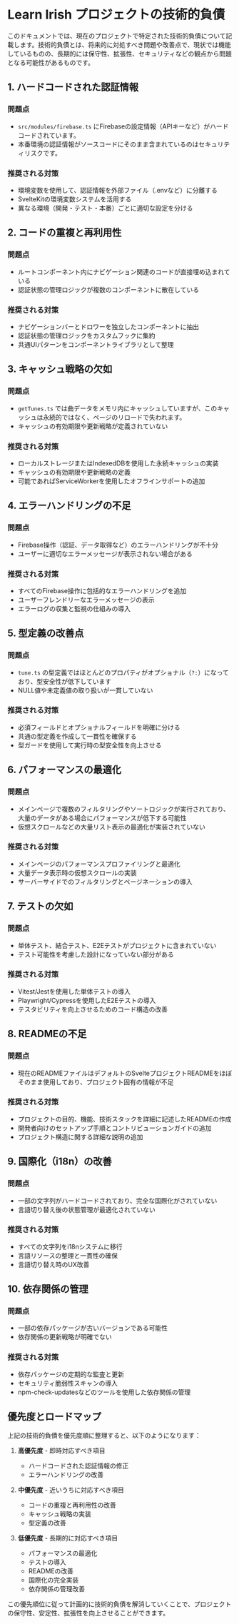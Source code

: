 # Learn Irish プロジェクトの技術的負債

このドキュメントでは、現在のプロジェクトで特定された技術的負債について記載します。技術的負債とは、将来的に対処すべき問題や改善点で、現状では機能しているものの、長期的には保守性、拡張性、セキュリティなどの観点から問題となる可能性があるものです。

## 1. ハードコードされた認証情報

### 問題点
- `src/modules/firebase.ts` にFirebaseの設定情報（APIキーなど）がハードコードされています。
- 本番環境の認証情報がソースコードにそのまま含まれているのはセキュリティリスクです。

### 推奨される対策
- 環境変数を使用して、認証情報を外部ファイル（.envなど）に分離する
- SvelteKitの環境変数システムを活用する
- 異なる環境（開発・テスト・本番）ごとに適切な設定を分ける

## 2. コードの重複と再利用性

### 問題点
- ルートコンポーネント内にナビゲーション関連のコードが直接埋め込まれている
- 認証状態の管理ロジックが複数のコンポーネントに散在している

### 推奨される対策
- ナビゲーションバーとドロワーを独立したコンポーネントに抽出
- 認証状態の管理ロジックをカスタムフックに集約
- 共通UIパターンをコンポーネントライブラリとして整理

## 3. キャッシュ戦略の欠如

### 問題点
- `getTunes.ts` では曲データをメモリ内にキャッシュしていますが、このキャッシュは永続的ではなく、ページのリロードで失われます。
- キャッシュの有効期限や更新戦略が定義されていない

### 推奨される対策
- ローカルストレージまたはIndexedDBを使用した永続キャッシュの実装
- キャッシュの有効期限や更新戦略の定義
- 可能であればServiceWorkerを使用したオフラインサポートの追加

## 4. エラーハンドリングの不足

### 問題点
- Firebase操作（認証、データ取得など）のエラーハンドリングが不十分
- ユーザーに適切なエラーメッセージが表示されない場合がある

### 推奨される対策
- すべてのFirebase操作に包括的なエラーハンドリングを追加
- ユーザーフレンドリーなエラーメッセージの表示
- エラーログの収集と監視の仕組みの導入

## 5. 型定義の改善点

### 問題点
- `tune.ts` の型定義ではほとんどのプロパティがオプショナル（`?:`）になっており、型安全性が低下しています
- NULL値や未定義値の取り扱いが一貫していない

### 推奨される対策
- 必須フィールドとオプショナルフィールドを明確に分ける
- 共通の型定義を作成して一貫性を確保する
- 型ガードを使用して実行時の型安全性を向上させる

## 6. パフォーマンスの最適化

### 問題点
- メインページで複数のフィルタリングやソートロジックが実行されており、大量のデータがある場合にパフォーマンスが低下する可能性
- 仮想スクロールなどの大量リスト表示の最適化が実装されていない

### 推奨される対策
- メインページのパフォーマンスプロファイリングと最適化
- 大量データ表示時の仮想スクロールの実装
- サーバーサイドでのフィルタリングとページネーションの導入

## 7. テストの欠如

### 問題点
- 単体テスト、結合テスト、E2Eテストがプロジェクトに含まれていない
- テスト可能性を考慮した設計になっていない部分がある

### 推奨される対策
- Vitest/Jestを使用した単体テストの導入
- Playwright/Cypressを使用したE2Eテストの導入
- テスタビリティを向上させるためのコード構造の改善

## 8. READMEの不足

### 問題点
- 現在のREADMEファイルはデフォルトのSvelteプロジェクトREADMEをほぼそのまま使用しており、プロジェクト固有の情報が不足

### 推奨される対策
- プロジェクトの目的、機能、技術スタックを詳細に記述したREADMEの作成
- 開発者向けのセットアップ手順とコントリビューションガイドの追加
- プロジェクト構造に関する詳細な説明の追加

## 9. 国際化（i18n）の改善

### 問題点
- 一部の文字列がハードコードされており、完全な国際化がされていない
- 言語切り替え後の状態管理が最適化されていない

### 推奨される対策
- すべての文字列をi18nシステムに移行
- 言語リソースの整理と一貫性の確保
- 言語切り替え時のUX改善

## 10. 依存関係の管理

### 問題点
- 一部の依存パッケージが古いバージョンである可能性
- 依存関係の更新戦略が明確でない

### 推奨される対策
- 依存パッケージの定期的な監査と更新
- セキュリティ脆弱性スキャンの導入
- npm-check-updatesなどのツールを使用した依存関係の管理

## 優先度とロードマップ

上記の技術的負債を優先度順に整理すると、以下のようになります：

1. **高優先度** - 即時対応すべき項目
   - ハードコードされた認証情報の修正
   - エラーハンドリングの改善

2. **中優先度** - 近いうちに対応すべき項目
   - コードの重複と再利用性の改善
   - キャッシュ戦略の実装
   - 型定義の改善

3. **低優先度** - 長期的に対応すべき項目
   - パフォーマンスの最適化
   - テストの導入
   - READMEの改善
   - 国際化の完全実装
   - 依存関係の管理改善

この優先順位に従って計画的に技術的負債を解消していくことで、プロジェクトの保守性、安定性、拡張性を向上させることができます。